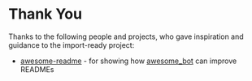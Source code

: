 # Thank You

Thanks to the following people and projects, who gave inspiration and guidance
to the import-ready project:

*   [awesome-readme][1] - for showing how [awesome\_bot][2] can improve READMEs

[1]: https://github.com/matiassingers/awesome-readme
[2]: https://github.com/dkhamsing/awesome_bot
